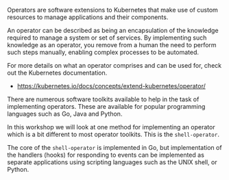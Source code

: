 Operators are software extensions to Kubernetes that make use of custom resources to manage applications and their components.

An operator can be described as being an encapsulation of the knowledge required to manage a system or set of services. By implementing such knowledge as an operator, you remove from a human the need to perform such steps manually, enabling complex processes to be automated.

For more details on what an operator comprises and can be used for, check out the Kubernetes documentation.

* https://kubernetes.io/docs/concepts/extend-kubernetes/operator/

There are numerous software toolkits available to help in the task of implementing operators. These are available for popular programming languages such as Go, Java and Python.

In this workshop we will look at one method for implementing an operator which is a bit different to most operator toolkits. This is the ``shell-operator``.

The core of the ``shell-operator`` is implemented in Go, but implementation of the handlers (hooks) for responding to events can be implemented as separate applications using scripting languages such as the UNIX shell, or Python.
